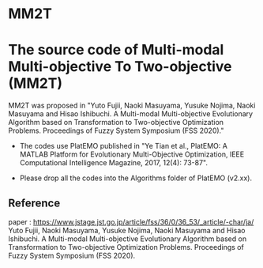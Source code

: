 # MM2T
# The source code of Multi-modal Multi-objective To Two-objective (MM2T)

MM2T was proposed in "Yuto Fujii, Naoki Masuyama, Yusuke Nojima, Naoki Masuyama and Hisao Ishibuchi. A Multi-modal Multi-objective Evolutionary Algorithm
based on Transformation to Two-objective Optimization Problems. Proceedings of Fuzzy System Symposium (FSS 2020)."

- The codes use PlatEMO published in "Ye Tian et al., PlatEMO: A MATLAB Platform for Evolutionary Multi-Objective Optimization, IEEE Computational Intelligence Magazine, 2017, 12(4): 73-87". 

- Please drop all the codes into the Algorithms folder of PlatEMO (v2.xx).

## Reference
paper : https://www.jstage.jst.go.jp/article/fss/36/0/36_53/_article/-char/ja/  
Yuto Fujii, Naoki Masuyama, Yusuke Nojima, Naoki Masuyama and Hisao Ishibuchi. A Multi-modal Multi-objective Evolutionary Algorithm
based on Transformation to Two-objective Optimization Problems. Proceedings of Fuzzy System Symposium (FSS 2020).

